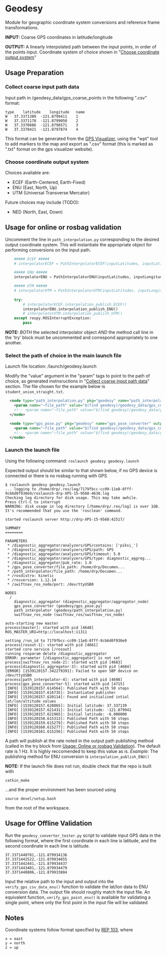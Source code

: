 # Geodesy
Module for geographic coordinate system conversions and reference frame transformations.

**INPUT:** Coarse GPS coordinates in latitude/longitude

**OUTPUT:** A linearly interpolated path between the input points, in order of the points input. Coordinate system of choice shown in "[Choose coordinate output system](#choose-coordinate-output-system)"

## Usage Preparation
### Collect coarse input path data
Input path in /geodesy_data/gps_coarse_points in the following ".csv" format:

```
type	latitude	longitude	name
W	37.3371389	-121.8799411	1
W	37.3371178	-121.8799050	2
W	37.3370886	-121.8798571	3
W	37.3370421	-121.8797874	4
```

This format can be generated from the [GPS Visualizer](http://www.gpsvisualizer.com/draw/), using the "wpt" tool to add markers to the map and export as ".csv" format (this is marked as ".txt" format on the gps visualizer website).

### Choose coordinate output system
Choices available are:
* ECEF (Earth-Centered, Earth-Fixed)
* ENU (East, North, Up)
* UTM (Universal Transverse Mercator)

Future choices may include (TODO):
* NED (North, East, Down)

## Usage for online or rosbag validation
Uncomment the line in `path_interpolation.py` corresponding to the desired output coordinate system. This will instantiate the appropriate object for performing conversions on the input path.

```python
    ##### ECEF #####
    # interpolatorECEF = PathInterpolatorECEF(inputLatitudes, inputLatitudes, inputHeights, chosenHeight)

    ##### ENU #####
    interpolatorENU = PathInterpolatorENU(inputLatitudes, inputLongitudes, inputHeights)

    ##### UTM #####
    # interpolatorUTM = PathInterpolatorUTM(inputLatitudes, inputLongitudes)
    
    try:
        # interpolatorECEF.interpolation_publish_ECEF()
        interpolatorENU.interpolation_publish_ENU()
        # interpolatorUTM.interpolation_publish_UTM()
    except rospy.ROSInterruptException:
        pass
```

**NOTE:** *BOTH* the selected interpolator object *AND* the method call line in the 'try' block must be uncommented and correspond appropriately to one another.

### Select the path of choice in the main launch file
Launch file location: /launch/geodesy.launch

Modify the "value" argument in the "param" tags to point to the path of choice, as generated instnsructions in "[Collect coarse input path data](#collect-coarse-input-path-data)" section. The file chosen for the example below is `student_union_straight.txt`.
```xml
  <node type="path_interpolation.py" pkg="geodesy" name="path_interpolator" output="screen">
    <param name="~file_path" value="$(find geodesy)/geodesy_data/gps_coarse_points/student_union_straight.txt" />
    <!-- <param name="~file_path" value="$(find geodesy)/geodesy_data/gps_coarse_points/path_1.txt" /> -->
  </node>

  <node type="gps_pose.py" pkg="geodesy" name="gps_pose_converter" output="screen">
    <param name="~file_path" value="$(find geodesy)/geodesy_data/gps_coarse_points/student_union_straight.txt" />
    <!-- <param name="~file_path" value="$(find geodesy)/geodesy_data/gps_coarse_points/path_1.txt" /> -->
  </node>
```

### Launch the launch file
Using the following command:
`roslaunch geodesy geodesy.launch`

Expected output should be similar to that shown below, if no GPS device is connected or there is no rosbag running with GPS

```
$ roslaunch geodesy geodesy.launch
... logging to /home/drp/.ros/log/7179fbcc-cc09-11e8-8fff-9cb6d0f930e9/roslaunch-drp-XPS-15-9560-4638.log
Checking log directory for disk usage. This may take awhile.
Press Ctrl-C to interrupt
WARNING: disk usage in log directory [/home/drp/.ros/log] is over 1GB.
It's recommended that you use the 'rosclean' command.

started roslaunch server http://drp-XPS-15-9560:42517/

SUMMARY
========

PARAMETERS
 * /diagnostic_aggregator/analyzers/GPS/contains: ['piksi_']
 * /diagnostic_aggregator/analyzers/GPS/path: GPS
 * /diagnostic_aggregator/analyzers/GPS/timeout: 5.0
 * /diagnostic_aggregator/analyzers/GPS/type: diagnostic_aggreg...
 * /diagnostic_aggregator/pub_rate: 1.0
 * /gps_pose_converter/file_path: /home/drp/Documen...
 * /path_interpolator/file_path: /home/drp/Documen...
 * /rosdistro: kinetic
 * /rosversion: 1.12.14
 * /swiftnav_ros_node/port: /dev/ttyUSB0

NODES
  /
    diagnostic_aggregator (diagnostic_aggregator/aggregator_node)
    gps_pose_converter (geodesy/gps_pose.py)
    path_interpolator (geodesy/path_interpolation.py)
    swiftnav_ros_node (swiftnav_ros/swiftnav_ros_node)

auto-starting new master
process[master]: started with pid [4648]
ROS_MASTER_URI=http://localhost:11311

setting /run_id to 7179fbcc-cc09-11e8-8fff-9cb6d0f930e9
process[rosout-1]: started with pid [4661]
started core service [/rosout]
running rosparam delete /diagnostic_aggregator
ERROR: parameter [/diagnostic_aggregator] is not set
process[swiftnav_ros_node-2]: started with pid [4683]
process[diagnostic_aggregator-3]: started with pid [4684]
[ERROR] [1539120157.342279391]: Failed to open SBP device on /dev/ttyUSB0
process[path_interpolator-4]: started with pid [4698]
process[gps_pose_converter-5]: started with pid [4715]
[INFO] [1539120157.614564]: Published Path with 50 steps
[INFO] [1539120157.616735]: Instantiated publisher
[INFO] [1539120157.620114]: Found and initialized intial lat/lon/altitude values
[INFO] [1539120157.620865]: Initial latitude: 37.337139
[INFO] [1539120157.621431]: Initial latitude: -121.879941
[INFO] [1539120157.621965]: Initial latitude: -6.000000
[INFO] [1539120158.615313]: Published Path with 50 steps
[INFO] [1539120159.615279]: Published Path with 50 steps
[INFO] [1539120160.615277]: Published Path with 50 steps
[INFO] [1539120161.615256]: Published Path with 50 steps
```

A path will publish at the rate noted in the output path publishing method (called in the try block from [Usage: Online or rosbag Validation](Usage-for-online-or-vrosbag-validation)). The default rate is 1 Hz. It is highly reccomended to keep this value as is.
*Example:* The publishing method for ENU conversion is `interpolation_publish_ENU()`

**NOTE:** If the launch file does not run, double check that the repo is built with 
```
catkin_make
```
...and the proper environment has been sourced using 
```
source devel/setup.bash
```
from the root of the workspace.

## Usage for Offline Validation
Run the `geodesy_converter_tester.py` script to validate input GPS data in the following format, where the first coordinate in each line is latitude, and the second coordinate in each line is latitude.
```
37.3371440781,-121.879934136
37.3371442522,-121.879934655
37.3371442441,-121.879934437
37.3371443401,-121.879934479
37.3371440806,-121.879933884
```

Input the relative path to the input and output into the `verify_gps_csv_data_enu()` function to validate the lat/lon data to ENU conversion data. The output file should roughly match the input file. An equivalent function, `verify_gps_point_enu()` is available for validating a single point, where only the first point in the input file will be validated

## Notes
Coordinate systems follow format specified by [REP 103](http://www.ros.org/reps/rep-0103.html), where 
```
x = east
y = north
z = up
```